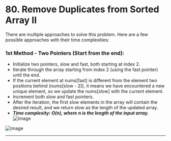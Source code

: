 # 80. Remove Duplicates from Sorted Array II

There are multiple approaches to solve this problem. Here are a few possible approaches with their time complexities:

### 1st Method - Two Pointers (Start from the end):

- Initialize two pointers, slow and fast, both starting at index 2.
- Iterate through the array starting from index 2 (using the fast pointer) until the end.
- If the current element at nums[fast] is different from the element two positions behind (nums[slow - 2]), it means we have encountered a new unique element, so we update the nums[slow] with the current element.
- Increment both slow and fast pointers.
- After the iteration, the first slow elements in the array will contain the desired result, and we return slow as the length of the updated array.
- ***Time complexity: O(n), where n is the length of the input array.***
![image](https://github.com/Nikhilpra17/Leetcode-/assets/97670140/dee823c0-1528-41ed-ae5e-fdf2d2321792)

![image](https://github.com/Nikhilpra17/Leetcode-/assets/97670140/da80d4ae-ed1e-4dfa-82fd-dc5bee469f5b)

___
